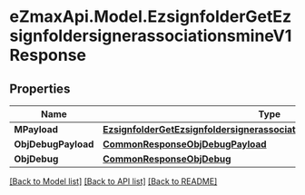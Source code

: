 
# eZmaxApi.Model.EzsignfolderGetEzsignfoldersignerassociationsmineV1Response

## Properties

Name | Type | Description | Notes
------------ | ------------- | ------------- | -------------
**MPayload** | [**EzsignfolderGetEzsignfoldersignerassociationsmineV1ResponseMPayload**](EzsignfolderGetEzsignfoldersignerassociationsmineV1ResponseMPayload.md) |  | 
**ObjDebugPayload** | [**CommonResponseObjDebugPayload**](CommonResponseObjDebugPayload.md) |  | [optional] 
**ObjDebug** | [**CommonResponseObjDebug**](CommonResponseObjDebug.md) |  | [optional] 

[[Back to Model list]](../README.md#documentation-for-models)
[[Back to API list]](../README.md#documentation-for-api-endpoints)
[[Back to README]](../README.md)

